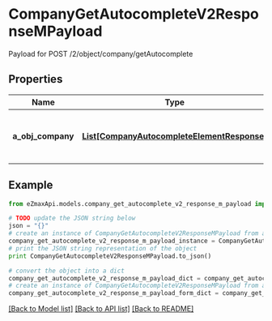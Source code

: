 # CompanyGetAutocompleteV2ResponseMPayload

Payload for POST /2/object/company/getAutocomplete

## Properties

Name | Type | Description | Notes
------------ | ------------- | ------------- | -------------
**a_obj_company** | [**List[CompanyAutocompleteElementResponse]**](CompanyAutocompleteElementResponse.md) | An array of Company autocomplete element response. | 

## Example

```python
from eZmaxApi.models.company_get_autocomplete_v2_response_m_payload import CompanyGetAutocompleteV2ResponseMPayload

# TODO update the JSON string below
json = "{}"
# create an instance of CompanyGetAutocompleteV2ResponseMPayload from a JSON string
company_get_autocomplete_v2_response_m_payload_instance = CompanyGetAutocompleteV2ResponseMPayload.from_json(json)
# print the JSON string representation of the object
print CompanyGetAutocompleteV2ResponseMPayload.to_json()

# convert the object into a dict
company_get_autocomplete_v2_response_m_payload_dict = company_get_autocomplete_v2_response_m_payload_instance.to_dict()
# create an instance of CompanyGetAutocompleteV2ResponseMPayload from a dict
company_get_autocomplete_v2_response_m_payload_form_dict = company_get_autocomplete_v2_response_m_payload.from_dict(company_get_autocomplete_v2_response_m_payload_dict)
```
[[Back to Model list]](../README.md#documentation-for-models) [[Back to API list]](../README.md#documentation-for-api-endpoints) [[Back to README]](../README.md)


